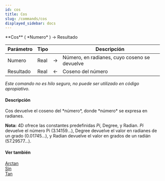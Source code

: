 ```yaml
---
id: cos
title: Cos
slug: /commands/cos
displayed_sidebar: docs
---
```


<!--REF #_command_.Cos.Syntax-->**Cos** ( *Numero* ) -> Resultado<!-- END REF-->
<!--REF #_command_.Cos.Params-->
| Parámetro | Tipo |  | Descripción |
| --- | --- | --- | --- |
| Numero | Real | &#8594;  | Número, en radianes, cuyo coseno se devuelve |
| Resultado | Real | &#8592; | Coseno del número |

<!-- END REF-->

*Este comando no es hilo seguro, no puede ser utilizado en código apropiativo.*


#### Descripción 

<!--REF #_command_.Cos.Summary-->Cos devuelve el coseno del *número*, donde *número* se expresa en radianes.<!-- END REF-->

**Nota:** 4D ofrece las constantes predefinidas *Pi*, Degree, y Radian. *Pi* devuelve el número Pi (3.14159...), Degree devuelve el valor en radianes de un grado (0.01745...), y Radian devuelve el valor en grados de un radián (57.29577...).

#### Ver también 

[Arctan](arctan.md)  
[Sin](sin.md)  
[Tan](tan.md)  